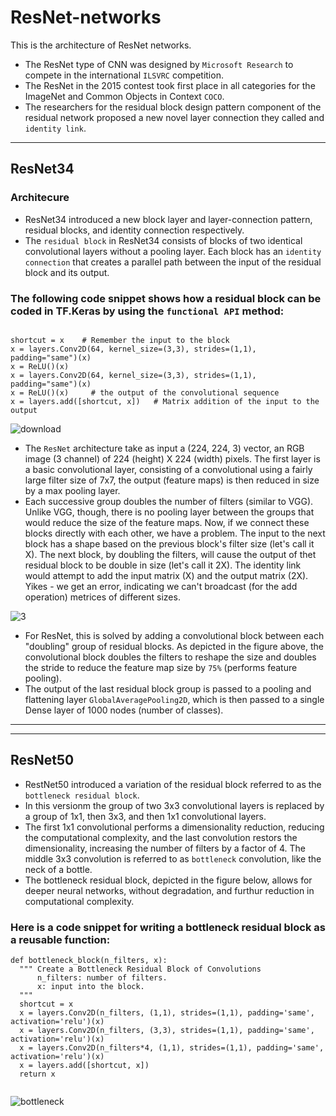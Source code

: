 # ResNet-networks
This is the architecture of ResNet networks.
- The ResNet type of CNN was designed by `Microsoft Research` to compete in the international `ILSVRC` competition.
- The ResNet in the 2015 contest took first place in all categories for the ImageNet and Common Objects in Context `COCO`.
- The researchers for the residual block design pattern component of the residual network proposed a new novel layer connection they called and `identity link`.
_________________________________________________________________________________________________________________________________________________________

## ResNet34
### Architecure
- ResNet34 introduced a new block layer and layer-connection pattern, residual blocks, and identity connection respectively.
- The `residual block` in ResNet34 consists of blocks of two identical convolutional layers without a pooling layer. Each block has an `identity connection` that creates a parallel path between the input of the residual block and its output.

### The following code snippet shows how a residual block can be coded in TF.Keras by using the `functional API` method:
```

shortcut = x    # Remember the input to the block
x = layers.Conv2D(64, kernel_size=(3,3), strides=(1,1), padding="same")(x)
x = ReLU()(x)
x = layers.Conv2D(64, kernel_size=(3,3), strides=(1,1), padding="same")(x)
x = ReLU()(x)     # the output of the convolutional sequence
x = layers.add([shortcut, x])   # Matrix addition of the input to the output

```

![download](https://user-images.githubusercontent.com/59202700/207303627-1aed67c6-e4ad-4ca8-a639-20dc151670ab.png)

- The `ResNet` architecture take as input a (224, 224, 3) vector, an RGB image (3 channel) of 224 (height) X 224 (width) pixels. The first layer is a basic convolutional layer, consisting of a convolutional using a fairly large filter size of 7x7, the output (feature maps) is then reduced in size by a max pooling layer.
- Each successive group doubles the number of filters (similar to VGG). Unlike VGG, though, there is no pooling layer between the groups that would reduce the size of the feature maps. Now, if we connect these blocks directly with each other, we have a problem. The input to the next block has a shape based on the previous block's filter size (let's call it X). The next block, by doubling the filters, will cause the output of thet residual block to be double in size (let's call it 2X). The identity link would attempt to add the input matrix (X) and the output matrix (2X). Yikes - we get an error, indicating we can't broadcast (for the add operation) metrices of different sizes.

![3](https://user-images.githubusercontent.com/59202700/207815068-dddb43b3-ec95-4a99-8952-e579796f474e.png)

- For ResNet, this is solved by adding a convolutional block between each "doubling" group of residual blocks. As depicted in the figure above, the convolutional block doubles the filters to reshape the size and doubles the stride to reduce the feature map size by `75%` (performs feature pooling).
- The output of the last residual block group is passed to a pooling and flattening layer `GlobalAveragePooling2D`, which is then passed to a single Dense layer of 1000 nodes (number of classes).

________________________________________________________________________________________________________________________________________________________
________________________________________________________________________________________________________________________________________________________

## ResNet50
- RestNet50 introduced a variation of the residual block referred to as the `bottleneck residual block`.
- In this versionm the group of two 3x3 convolutional layers is replaced by a group of 1x1, then 3x3, and then 1x1 convolutional layers.
- The first 1x1 convolutional performs a dimensionality reduction, reducing the computational complexity, and the last convolution restors the dimensionality, increasing the number of filters by a factor of 4. The middle 3x3 convolution is referred to as `bottleneck` convolution, like the neck of a bottle.
- The bottleneck residual block, depicted in the figure below, allows for deeper neural networks, without degradation, and furthur reduction in computational complexity.
### Here is a code snippet for writing a bottleneck residual block as a reusable function:
```
def bottleneck_block(n_filters, x):
  """ Create a Bottleneck Residual Block of Convolutions
      n_filters: number of filters.
      x: input into the block.
  """
  shortcut = x
  x = layers.Conv2D(n_filters, (1,1), strides=(1,1), padding='same', activation='relu')(x)
  x = layers.Conv2D(n_filters, (3,3), strides=(1,1), padding='same', activation='relu')(x)
  x = layers.Conv2D(n_filters*4, (1,1), strides=(1,1), padding='same', activation='relu')(x)
  x = layers.add([shortcut, x])
  return x
  
``` 
![bottleneck](https://user-images.githubusercontent.com/59202700/208291809-9527d5d9-2d2d-4083-9c29-b4c14dac8729.png)
